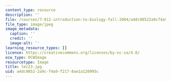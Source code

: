 ```yaml
---
content_type: resource
description: ''
file: /courses/7-012-introduction-to-biology-fall-2004/a4dc98522a9cf4a9f2178ae1a120995c_lec23.jpg
file_type: image/jpeg
image_metadata:
  caption: ''
  credit: ''
  image-alt: ''
learning_resource_types: []
license: https://creativecommons.org/licenses/by-nc-sa/4.0/
ocw_type: OCWImage
resourcetype: Image
title: lec23.jpg
uid: a4dc9852-2a9c-f4a9-f217-8ae1a120995c
---
```

